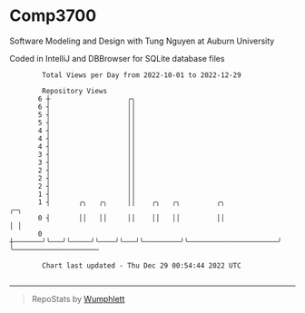# Comp3700

Software Modeling and Design with Tung Nguyen at Auburn University

Coded in IntelliJ and DBBrowser for SQLite database files

```
        Total Views per Day from 2022-10-01 to 2022-12-29

        Repository Views
       6 ┼                   ╭╮
       6 ┤                   ││
       5 ┤                   ││
       5 ┤                   ││
       4 ┤                   ││
       4 ┤                   ││
       4 ┤                   ││
       3 ┤                   ││
       3 ┤                   ││
       2 ┤                   ││
       2 ┤                   ││
       2 ┤                   ││
       1 ┤                   ││
       1 ┤       ╭╮   ╭╮     ││    ╭╮   ╭╮         ╭╮                      ╭─╮
       0 ┤       ││   ││     ││    ││   ││         ││                      │ │
       0 ┼───────╯╰───╯╰─────╯╰────╯╰───╯╰─────────╯╰──────────────────────╯ ╰─────────────────────

        Chart last updated - Thu Dec 29 00:54:44 2022 UTC
        
```

---

> RepoStats by [Wumphlett](https://github.com/Wumphlett)
